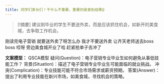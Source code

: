 ```yaml
---
title: 同学们家长们！干什么不重要，重要的是拿到结果@
---
```

 > [!摘要]
建议刚毕业的学生不要送外卖，而是应该抓住机会，如新开的美食城，去争取工作机会。

刚读完电子营销
就要送外卖了呀怎么办
我才不要送外卖
让齐天老师送去boss boss
哎呀
旁边美食城开业了哈
赶紧抢单子去冲了

**文案模型：**
QSCA模型
疑问(Question)：电子营销专业毕业生如何避免从事低技能工作？
背景(Situation)：描述了电子营销专业毕业生可能面临的就业挑战。
冲突(Complication)：专业技能可能不符合市场需求或薪资预期。
答案(Answer)：提出了利用专业技能在新兴市场，如美食城，寻找机会的策略。
